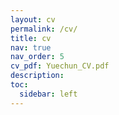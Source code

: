 ```yaml
---
layout: cv
permalink: /cv/
title: cv
nav: true
nav_order: 5
cv_pdf: Yuechun_CV.pdf
description: 
toc:
  sidebar: left
---
```

